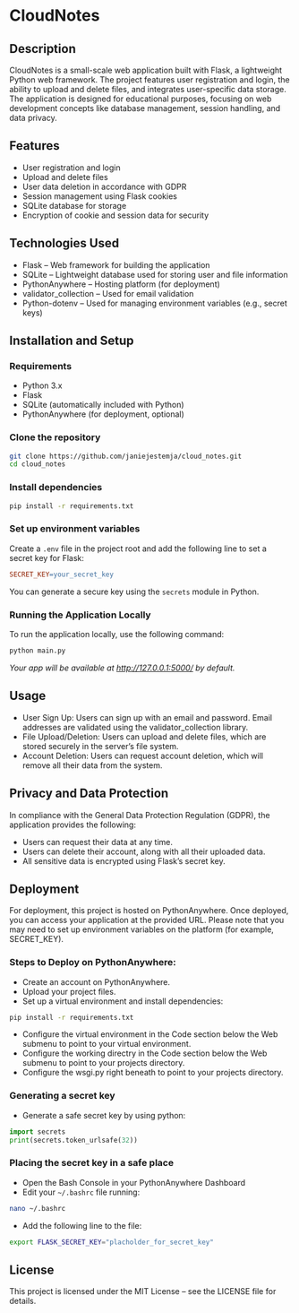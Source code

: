 # CloudNotes
## Description

CloudNotes is a small-scale web application built with Flask, a lightweight Python web framework. The project features user registration and login, the ability to upload and delete files, and integrates user-specific data storage. The application is designed for educational purposes, focusing on web development concepts like database management, session handling, and data privacy.


## Features
- User registration and login
- Upload and delete files
- User data deletion in accordance with GDPR
- Session management using Flask cookies
- SQLite database for storage
- Encryption of cookie and session data for security

## Technologies Used
- Flask – Web framework for building the application
- SQLite – Lightweight database used for storing user and file information
- PythonAnywhere – Hosting platform (for deployment)
- validator_collection – Used for email validation
- Python-dotenv – Used for managing environment variables (e.g., secret keys)

## Installation and Setup
### Requirements
- Python 3.x
- Flask
- SQLite (automatically included with Python)
- PythonAnywhere (for deployment, optional)

### Clone the repository
```bash
git clone https://github.com/janiejestemja/cloud_notes.git
cd cloud_notes
```
### Install dependencies
```bash
pip install -r requirements.txt
```
### Set up environment variables
Create a `.env` file in the project root and add the following line to set a secret key for Flask:
```makefile
SECRET_KEY=your_secret_key
```
You can generate a secure key using the `secrets` module in Python.
### Running the Application Locally
To run the application locally, use the following command:
```bash
python main.py
```
*Your app will be available at http://127.0.0.1:5000/ by default.*

## Usage
- User Sign Up: Users can sign up with an email and password. Email addresses are validated using the validator_collection library.
- File Upload/Deletion: Users can upload and delete files, which are stored securely in the server’s file system.
- Account Deletion: Users can request account deletion, which will remove all their data from the system.

## Privacy and Data Protection
In compliance with the General Data Protection Regulation (GDPR), the application provides the following:
- Users can request their data at any time.
- Users can delete their account, along with all their uploaded data.
- All sensitive data is encrypted using Flask’s secret key.

## Deployment
For deployment, this project is hosted on PythonAnywhere. Once deployed, you can access your application at the provided URL. Please note that you may need to set up environment variables on the platform (for example, SECRET_KEY).

### Steps to Deploy on PythonAnywhere:
- Create an account on PythonAnywhere.
- Upload your project files.
- Set up a virtual environment and install dependencies:
```bash
pip install -r requirements.txt
```
- Configure the virtual environment in the Code section below the Web submenu to point to your virtual environment.
- Configure the working directry in the Code section below the Web submenu to point to your projects directory.
- Configure the wsgi.py right beneath to point to your projects directory.

### Generating a secret key
- Generate a safe secret key by using python:
```python
import secrets
print(secrets.token_urlsafe(32))
```

### Placing the secret key in a safe place
- Open the Bash Console in your PythonAnywhere Dashboard
- Edit your `~/.bashrc` file running:
```bash
nano ~/.bashrc
```
- Add the following line to the file:
```bash
export FLASK_SECRET_KEY="placholder_for_secret_key"
```

## License
This project is licensed under the MIT License – see the LICENSE file for details.
